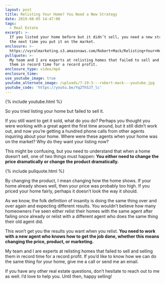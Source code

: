 ```yaml
---
layout: post
title: Relisting Your Home? You Need a New Strategy
date: 2019-08-05 14:47:00
tags:
  - Real Estate
excerpt: >-
  If you listed your home before but it didn’t sell, you need a new strategy for
  the next time you put it on the market.
enclosure: >-
  https://vyralmarketing.s3.amazonaws.com/Robert+Mack/Relisting+Your+Home_+You+Need+a+New+Strategy.mp4
pullquote: >-
  My team and I are experts at relisting homes that failed to sell and selling
  them in record time for a record profit.
enclosure_type: video/mp4
enclosure_time:
use_youtube_image: true
youtube_alternate_image: /uploads/7-19-3---robert-mack---youtube.jpg
youtube_code: 'https://youtu.be/Yq2ThSJ7_lc'
---
```


{% include youtube.html %}

So you tried listing your home but failed to sell it.

If you still want to get it sold, what do you do? Perhaps you thought you were working with a great agent the first time around, but it still didn’t work out, and now you’re getting a hundred phone calls from other agents inquiring about your home. Where were these agents when your home was on the market? Why do they want your listing now?

This might be confusing, but you need to understand that when a home doesn’t sell, one of two things must happen: **You either need to change the price dramatically or change the product dramatically.&nbsp;**

{% include pullquote.html %}

By changing the product, I mean changing how the home shows. If your home already shows well, then your price was probably too high. If you priced your home fairly, perhaps it doesn’t look the way it should.&nbsp;

As we know, the folk definition of insanity is doing the same thing over and over again and expecting different results. You wouldn’t believe how many homeowners I’ve seen either relist their homes with the same agent after failing once already or relist with a different agent who does the same thing their old agent did.&nbsp;

This won’t get you the results you want when you relist. **You need to work with a new agent who knows how to get the job done, whether this means changing the price, product, or marketing.&nbsp;**

My team and I are experts at relisting homes that failed to sell and selling them in record time for a record profit. If you’d like to know how we can do the same thing for your home, give me a call or send me an email.&nbsp;

If you have any other real estate questions, don’t hesitate to reach out to me as well. I’d love to help you. Until then, happy selling\!